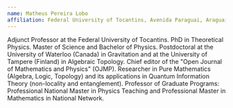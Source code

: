 ```yaml
---
name: Matheus Pereira Lobo
affiliation: Federal University of Tocantins, Avenida Paraguai, Araguaína, Tocantins, Brazil
---
```


Adjunct Professor at the Federal University of Tocantins. PhD in Theoretical Physics. Master of Science and Bachelor of Physics. Postdoctoral at the University of Waterloo (Canada) in Gravitation and at the University of Tampere (Finland) in Algebraic Topology. Chief editor of the "Open Journal of Mathematics and Physics" (OJMP). Researcher in Pure Mathematics (Algebra, Logic, Topology) and its applications in Quantum Information Theory (non-locality and entanglement). Professor of Graduate Programs: Professional National Master in Physics Teaching and Professional Master in Mathematics in National Network.
